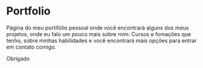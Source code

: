 # Portfolio

Página do meu portifólio pessoal onde você encontrará alguns dos meus projetos, onde eu falo um pouco mais sobre mim:
Cursos e fomações que tenho, sobre minhas habilidades e você encontrará mais opções para entrar em contato comigo.

Obrigado
